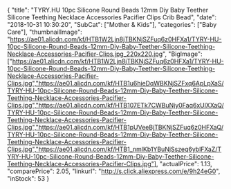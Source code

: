 {
	"title": "TYRY.HU 10pc Silicone Round Beads 12mm Diy Baby Teether Silicone Teething Necklace Accessories Pacifier Clips Crib Bead",
	"date": "2018-10-31 10:30:20",
	"SubCat": ["Mother & Kids"],
	"categories": ["Baby Care"],
	"thumbnailImage": "https://ae01.alicdn.com/kf/HTB1W2Ljn8jTBKNjSZFuq6z0HFXa1/TYRY-HU-10pc-Silicone-Round-Beads-12mm-Diy-Baby-Teether-Silicone-Teething-Necklace-Accessories-Pacifier-Clips.jpg_220x220.jpg",
	"BigImage": ["https://ae01.alicdn.com/kf/HTB1W2Ljn8jTBKNjSZFuq6z0HFXa1/TYRY-HU-10pc-Silicone-Round-Beads-12mm-Diy-Baby-Teether-Silicone-Teething-Necklace-Accessories-Pacifier-Clips.jpg","https://ae01.alicdn.com/kf/HTB1u6hieDqWBKNjSZFxq6ApLpXaS/TYRY-HU-10pc-Silicone-Round-Beads-12mm-Diy-Baby-Teether-Silicone-Teething-Necklace-Accessories-Pacifier-Clips.jpg","https://ae01.alicdn.com/kf/HTB107ETk7CWBuNjy0Faq6xUlXXaQ/TYRY-HU-10pc-Silicone-Round-Beads-12mm-Diy-Baby-Teether-Silicone-Teething-Necklace-Accessories-Pacifier-Clips.jpg","https://ae01.alicdn.com/kf/HTB1pUVeeBjTBKNjSZFuq6z0HFXaQ/TYRY-HU-10pc-Silicone-Round-Beads-12mm-Diy-Baby-Teether-Silicone-Teething-Necklace-Accessories-Pacifier-Clips.jpg","https://ae01.alicdn.com/kf/HTB1_nmlKb1YBuNjSszeq6yblFXaZ/TYRY-HU-10pc-Silicone-Round-Beads-12mm-Diy-Baby-Teether-Silicone-Teething-Necklace-Accessories-Pacifier-Clips.jpg"],
	"actualPrice": 1.13,
	"comparePrice": 2.05,
	"linkurl": "http://s.click.aliexpress.com/e/9h24eG0",
	"inStock": 53
}
